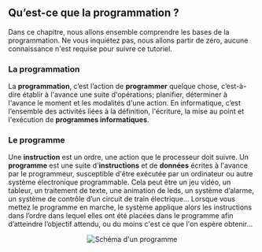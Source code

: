 ## Qu’est-ce que la programmation ?

Dans ce chapitre, nous allons ensemble comprendre les bases de la programmation. 
Ne vous inquiétez pas, nous allons partir de zéro, aucune connaissance n'est requise pour suivre ce tutoriel.

### La programmation
La **programmation**, c’est l’action de **programmer** quelque chose, c’est-à-dire établir à l'avance une suite d'opérations; planifier, déterminer à l'avance le moment et les modalités d'une action.
En informatique, c’est l’ensemble des activités liées à la définition, l'écriture, la mise au point et l'exécution de **programmes informatiques**.

### Le programme

Une **instruction** est un ordre, une action que le processeur doit suivre.
Un **programme** est une suite d'**instructions** et de **données** écrites à l'avance par le programmeur, susceptible d'être exécutée par un ordinateur ou autre système électronique programmable. 
Cela peut être un jeu vidéo, un tableur, un traitement de texte, une animation de leds, un système d’alarme, un système de contrôle d’un circuit de train électrique…
Lorsque vous mettez le programme en marche, le système applique alors les instructions dans l’ordre dans lequel elles ont été placées dans le programme afin d’atteindre l’objectif attendu, ou du moins c'est ce que l'on espère obtenir...

<p align="center"><img class="fit-picture"       src="https://i.goopics.net/8gkm7.png"      alt="Schéma d'un programme" /></p>

 
